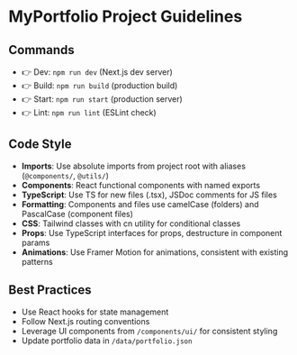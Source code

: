 # MyPortfolio Project Guidelines

## Commands
- 👉 Dev: `npm run dev` (Next.js dev server)
- 👉 Build: `npm run build` (production build)
- 👉 Start: `npm run start` (production server)
- 👉 Lint: `npm run lint` (ESLint check)

## Code Style
- **Imports**: Use absolute imports from project root with aliases (`@components/`, `@utils/`)
- **Components**: React functional components with named exports
- **TypeScript**: Use TS for new files (.tsx), JSDoc comments for JS files
- **Formatting**: Components and files use camelCase (folders) and PascalCase (component files)
- **CSS**: Tailwind classes with cn utility for conditional classes
- **Props**: Use TypeScript interfaces for props, destructure in component params
- **Animations**: Use Framer Motion for animations, consistent with existing patterns

## Best Practices
- Use React hooks for state management
- Follow Next.js routing conventions
- Leverage UI components from `/components/ui/` for consistent styling
- Update portfolio data in `/data/portfolio.json`